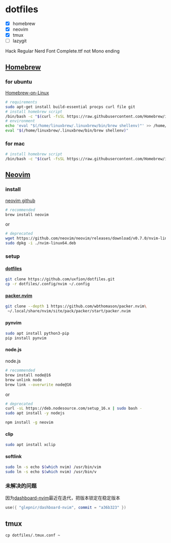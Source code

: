 # dotfiles

- [x] homebrew
- [x] neovim
- [x] tmux
- [ ] lazygit

Hack Regular Nerd Font Complete.ttf
not Mono ending

## [Homebrew](https://brew.sh)

### for ubuntu

[Homebrew-on-Linux](https://docs.brew.sh/Homebrew-on-Linux)

```bash
# requirements
sudo apt-get install build-essential procps curl file git
# install homebrew script
/bin/bash -c "$(curl -fsSL https://raw.githubusercontent.com/Homebrew/install/HEAD/install.sh)"
# environment
echo 'eval "$(/home/linuxbrew/.linuxbrew/bin/brew shellenv)"' >> /home/lecter/.profile
eval "$(/home/linuxbrew/.linuxbrew/bin/brew shellenv)"
```

### for mac

```bash
# install homebrew script
/bin/bash -c "$(curl -fsSL https://raw.githubusercontent.com/Homebrew/install/HEAD/install.sh)"
```

## [Neovim](https://neovim.io)

### install

[neovim github](https://github.com/neovim/neovim)

```bash
# recommended
brew install neovim
```

or

```bash
# deprecated
wget https://github.com/neovim/neovim/releases/download/v0.7.0/nvim-linux64.deb
sudo dpkg -i ./nvim-linux64.deb
```

### setup

#### [dotfiles](https://github.com/uxfion/dotfiles)

```bash
git clone https://github.com/uxfion/dotfiles.git
cp -r dotfiles/.config/nvim ~/.config
```

#### [packer.nvim](https://github.com/wbthomason/packer.nvim)

```bash
git clone --depth 1 https://github.com/wbthomason/packer.nvim\
 ~/.local/share/nvim/site/pack/packer/start/packer.nvim
```

#### pynvim

```bash
sudo apt install python3-pip
pip install pynvim
```

#### node.js

node.js

```bash
# recommended
brew install node@16
brew unlink node
brew link --overwrite node@16
```

or

```bash
# deprecated
curl -sL https://deb.nodesource.com/setup_16.x | sudo bash -
sudo apt install -y nodejs
```

```bash
npm install -g neovim
```

#### clip

```bash
sudo apt install xclip
```

#### softlink

```bash
sudo ln -s echo $(which nvim) /usr/bin/vim
sudo ln -s echo $(which nvim) /usr/bin/v
```

### 未解决的问题

因为[dashboard-nvim](https://github.com/glepnir/dashboard-nvim)最近在迭代，把版本锁定在稳定版本

```lua
use({ "glepnir/dashboard-nvim", commit = "a36b323" })
```

## tmux

```shell
cp dotfiles/.tmux.conf ~
```
